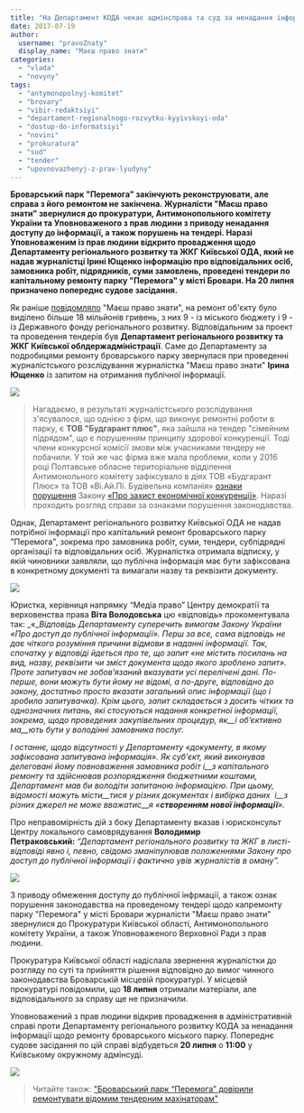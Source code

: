 ```yaml
---
title: "На Департамент КОДА чекає адмінсправа та суд за ненадання інформації журналістам \"МПЗ\""
date: 2017-07-19
author: 
  username: "pravoZnaty"
  display_name: "Маєш право знати"
categories: 
  - "vlada"
  - "novyny"
tags: 
  - "antymonopolnyj-komitet"
  - "brovary"
  - "vibir-redaktsiyi"
  - "departament-regionalnogo-rozvytku-kyyivskoyi-oda"
  - "dostup-do-informatsiyi"
  - "novini"
  - "prokuratura"
  - "sud"
  - "tender"
  - "upovnovazhenyj-z-prav-lyudyny"
---
```


**Броварський парк "Перемога" закінчують реконструювати, але справа з його ремонтом не закінчена. Журналісти "Маєш право знати" звернулися до прокуратури, Антимонопольного комітету України та Уповноваженого з прав людини з приводу ненадання доступу до інформації, а також порушень на тендері. Наразі Уповноваженим із прав людини відкрито провадження щодо Департаменту регіонального розвитку та ЖКГ Київської ОДА, який не надав журналістці Ірині Ющенко інформацію про відповідальних осіб, замовника робіт, підрядників, суми замовлень, проведені тендери по капітальному ремонту парку "Перемога" у місті Бровари. На 20 липня призначено попереднє судове засідання.**

Як раніше [повідомляло](https://mpz.brovary.org/brovarskyj-park-peremoga-doviryly-remontuvaty-vidomym-tendernym-mahinatoram/) "Маєш право знати", на ремонт об'єкту було виділено більше 18 мільйонів гривень, з них 9 - із міського бюджету і 9 - із Державного фонду регіонального розвитку. Відповідальним за проект та проведення тендерів був **Департамент регіонального розвитку та ЖКГ Київської облдержадміністрації**. Саме до Департаменту за подробицями ремонту броварського парку звернулася при проведенні журналістського розслідування журналістка "Маєш право знати" **Ірина Ющенко** із запитом на отримання публічної інформації.

[![](https://mpz.brovary.org/wp-content/uploads/2017/07/page0001.jpg)](https://mpz.brovary.org/wp-content/uploads/2017/07/page0001.jpg)

> Нагадаємо, в результаті журналістського розслідування з'ясувалося, що однією з фірм, що виконує ремонтні роботи в парку, є **ТОВ "Будгарант плюс"**, яка зайшла на тендер "сімейним підрядом", що є порушенням принципу здорової конкуренції. Тоді члени конкурсної комісії змови між учасниками тендеру не побачили. У той же час фірма вже мала проблеми, коли у 2016 році Полтавське обласне територіальне відділення Антимонольного комітету зафіксувало в діях ТОВ «Будгарант Плюс» та ТОВ «Ві.Ай.Пі. Будівельна компанія» [ознаки порушення](http://np.pl.ua/2017/04/v-diyah-tov-budharant-plyus-vbachayutsya-oznaky-porushennya-zakonodavstva-pro-zahyst-ekonomichnoji-konkurentsiji-amku/) Закону [«Про захист економічної конкуренції»](http://zakon2.rada.gov.ua/laws/show/2210-14/page). Наразі проходить розгляд справи за ознаками порушення законодавства.

Однак, Департамент регіонального розвитку Київської ОДА не надав потрібної інформації про капітальний ремонт броварського парку "Перемога", зокрема про замовника робіт, суми, тендери, субпідрядні організації та відповідальних осіб. Журналістка отримала відписку, у якій чиновники заявляли, що публічна інформація має бути зафіксована в конкретному документі та вимагали назву та реквізити документу.

[![](https://mpz.brovary.org/wp-content/uploads/2017/07/0001-1.jpg)](https://mpz.brovary.org/wp-content/uploads/2017/07/0001-1.jpg)

Юристка, керівниця напрямку “Медіа право” Центру демократії та верховенства права **Віта Володовська** цю «відповідь» прокоментувала так: _«__Відповідь Департаменту суперечить вимогам Закону України «Про доступ до публічної інформації». Перш за все, сама відповідь не дає чіткого розуміння причини відмови в наданні інформації._ _Так, спочатку у відповіді йдеться про те, що запит «не містить посилань на вид, назву, реквізити чи зміст документа щодо якого зроблено запит». Проте запитувач не зобов’язаний вказувати усі перелічені дані. По-перше, вони можуть бути йому не відомі, а по-друге, відповідно до закону, достатньо просто вказати загальний опис інформації (що і зробила запитувачка)._ _Крім цього, запит складається з досить чітких та однозначних питань, які стосуються надання конкретної інформації, зокрема, щодо проведених закупівельних процедур, як__і_ _об’єктивно ма__ють_ _бути у володінні замовника послуг._

_І останнє, щодо відсутності у Департаменту «документу, в якому зафіксована запитувана інформація». Як суб’єкт, який виконував делеговані йому повноваження замовника робіт_ _і__з капітального ремонту та здійснював розпорядження бюджетними коштами, Департамент мав би володіти запитаною інформацією. При цьому, відомості можуть місти__тися_ _у різних документах і вибірка даних_  _і__з різних джерел не може вважатис__я_ _«__створенням нової інформації__»._

Про неправомірність дій з боку Департаменту вказав і юрисконсульт Центру локального самоврядування **Володимир Петраковський:** _“Департамент регіонального розвитку та ЖКГ в листі-відповіді явно і, певно, свідомо зманіпулював положеннями Закону про доступ до публічної інформації і фактично увів журналістів в оману”._

[![](https://mpz.brovary.org/wp-content/uploads/2017/05/222.jpg)](https://mpz.brovary.org/wp-content/uploads/2017/05/222.jpg)

З приводу обмеження доступу до публічної інфрмації, а також ознак порушення законодавства на проведеному тендері щодо капремонту парку "Перемога" у місті Бровари журналісти "Маєш право знати" звернулися до Прокуратури Київської області, Антимонопольного комітету України, а також Уповноваженого Верховної Ради з прав людини.

Прокуратура Київської області надіслала звернення журналістки до розгляду по суті та прийняття рішення відповідно до вимог чинного законодавства Броварській місцевій прокуратурі. У місцевій прокуратурі повідомили, що **18 липня** отримали матеріали, але відповідального за справу ще не призначили.

Уповноважений з прав людини відкрив провадження в адміністративній справі проти Департаменту регіонального розвитку КОДА за ненадання інформації щодо ремонту броварського міського парку. Попереднє судове засідання по цій справі відбудеться **20 липня** о **11:00** у Київському окружному адмінсуді.

[![](https://mpz.brovary.org/wp-content/uploads/2017/07/20196242_1333882640043967_1898439085_o.jpg)](https://mpz.brovary.org/wp-content/uploads/2017/07/20196242_1333882640043967_1898439085_o.jpg)

> Читайте також: ["Броварський парк “Перемога” довірили ремонтувати відомим тендерним махінаторам"](https://mpz.brovary.org/brovarskyj-park-peremoga-doviryly-remontuvaty-vidomym-tendernym-mahinatoram/)
